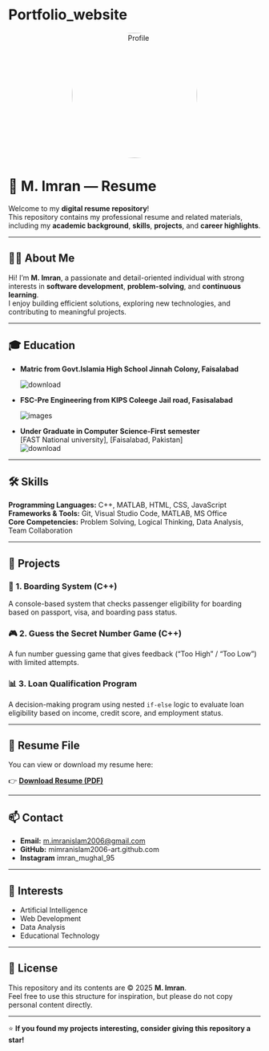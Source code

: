 # Portfolio_website 

  <center>
     <img src= "https://github.com/user-attachments/assets/a0484049-628b-432d-965f-a862e8572405"
      alt="Profile" width="250" style="border-radius:100%; object-fit:cover;">
 
</center>

 

# 💼 M. Imran — Resume

Welcome to my **digital resume repository**!  
This repository contains my professional resume and related materials, including my **academic background**, **skills**, **projects**, and **career highlights**.  

---

## 🧑‍💻 About Me

Hi! I’m **M. Imran**, a passionate and detail-oriented individual with strong interests in **software development**, **problem-solving**, and **continuous learning**.  
I enjoy building efficient solutions, exploring new technologies, and contributing to meaningful projects.

---

## 🎓 Education
- **Matric from Govt.Islamia High School Jinnah Colony, Faisalabad**
  
  ![download](https://github.com/user-attachments/assets/9b08a2cf-5e04-4ae7-8b2b-05ea13d30bdf)

- **FSC-Pre Engineering from KIPS Coleege Jail road, Fasisalabad**

  ![images](https://github.com/user-attachments/assets/d5cf9a05-88b1-4a28-bb60-fdc19fcd5a96)

- **Under Graduate in Computer Science-First semester**  
  [FAST National university], [Faisalabad, Pakistan]  
 ![download](https://github.com/user-attachments/assets/1f18aad0-3d48-4e6b-a394-79a2c1f39bb9)


---

## 🛠️ Skills

**Programming Languages:** C++, MATLAB, HTML, CSS, JavaScript  
**Frameworks & Tools:** Git, Visual Studio Code, MATLAB, MS Office  
**Core Competencies:** Problem Solving, Logical Thinking, Data Analysis, Team Collaboration  

---

## 📂 Projects

### 🧩 1. Boarding System (C++)
A console-based system that checks passenger eligibility for boarding based on passport, visa, and boarding pass status.

### 🎮 2. Guess the Secret Number Game (C++)
A fun number guessing game that gives feedback (“Too High” / “Too Low”) with limited attempts.

### 📊 3. Loan Qualification Program
A decision-making program using nested `if-else` logic to evaluate loan eligibility based on income, credit score, and employment status.

---

## 📄 Resume File

You can view or download my resume here:

👉 [**Download Resume (PDF)**](./M_Imran_Resume.pdf)

---

## 📫 Contact

- **Email:** m.imranislam2006@gmail.com  
- **GitHub:**  mimranislam2006-art.github.com
- **Instagram** imran_mughal_95
---

## 🧠 Interests

- Artificial Intelligence  
- Web Development  
- Data Analysis  
- Educational Technology  

---

## 📜 License

This repository and its contents are © 2025 **M. Imran**.  
Feel free to use this structure for inspiration, but please do not copy personal content directly.

---

⭐ **If you found my projects interesting, consider giving this repository a star!**
